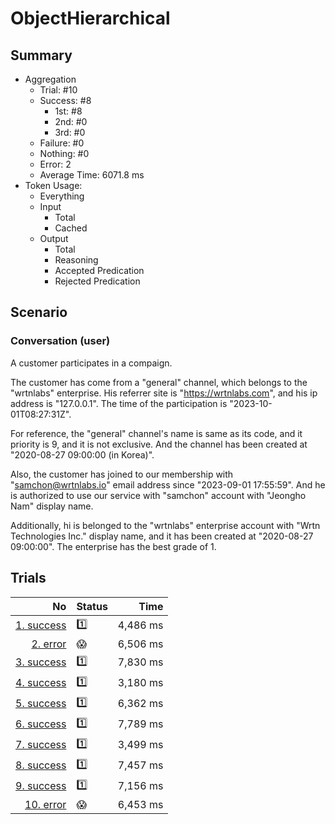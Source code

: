 # ObjectHierarchical
## Summary
  - Aggregation
    - Trial: #10
    - Success: #8
      - 1st: #8
      - 2nd: #0
      - 3rd: #0
    - Failure: #0
    - Nothing: #0
    - Error: 2
    - Average Time: 6071.8 ms
  - Token Usage:
    - Everything
    - Input
      - Total
      - Cached
    - Output
      - Total
      - Reasoning
      - Accepted Predication
      - Rejected Predication

## Scenario
### Conversation (user)
A customer participates in a compaign.

The customer has come from a "general" channel,
which belongs to the "wrtnlabs" enterprise.
His referrer site is "https://wrtnlabs.com",
and his ip address is "127.0.0.1".
The time of the participation is "2023-10-01T08:27:31Z".

For reference, the "general" channel's name is same as its code,
and it priority is 9, and it is not exclusive. And the channel
has been created at "2020-08-27 09:00:00 (in Korea)".

Also, the customer has joined to our membership with
"samchon@wrtnlabs.io" email address since "2023-09-01 17:55:59".
And he is authorized to use our service with "samchon" account
with "Jeongho Nam" display name.

Additionally, hi is belonged to the "wrtnlabs" enterprise account
with "Wrtn Technologies Inc." display name, and it has been created at
"2020-08-27 09:00:00". The enterprise has the best grade of 1.

## Trials
No | Status | Time
---:|:-------|------:
[1. success](./trials/1.success.json) | 1️⃣ | 4,486 ms
[2. error](./trials/2.error.json) | 😱 | 6,506 ms
[3. success](./trials/3.success.json) | 1️⃣ | 7,830 ms
[4. success](./trials/4.success.json) | 1️⃣ | 3,180 ms
[5. success](./trials/5.success.json) | 1️⃣ | 6,362 ms
[6. success](./trials/6.success.json) | 1️⃣ | 7,789 ms
[7. success](./trials/7.success.json) | 1️⃣ | 3,499 ms
[8. success](./trials/8.success.json) | 1️⃣ | 7,457 ms
[9. success](./trials/9.success.json) | 1️⃣ | 7,156 ms
[10. error](./trials/10.error.json) | 😱 | 6,453 ms